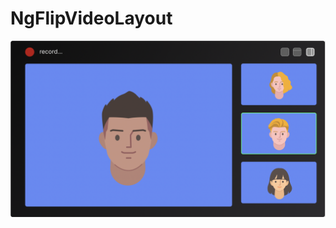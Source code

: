 # NgFlipVideoLayout

![NgFlipVideoLayout](https://github.com/AnteaterKit/ng-flip-video-layout/blob/main/%D0%A1%D0%BD%D0%B8%D0%BC%D0%BE%D0%BA%20%D1%8D%D0%BA%D1%80%D0%B0%D0%BD%D0%B0%202022-04-26%20%D0%B2%2014.13.38.png)
